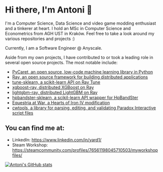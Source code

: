 # Hi there, I'm Antoni 👋

I'm a Computer Science, Data Science and video game modding enthusiast and a tinkerer at heart. I hold an MSc in Computer Science and Econometrics from AGH UST in Kraków. Feel free to take a look around my various repositories and projects :)

Currently, I am a Software Engineer @ Anyscale.

Aside from my own projects, I have contributed to or took a leading role in several open source projects. The most notable include:

* [PyCaret, an open source, low-code machine learning library in Python](https://github.com/pycaret/pycaret)
* [Ray, an open source framework for building distributed applications](https://github.com/ray-project/ray)
* [tune-sklearn, a scikit-learn API on Ray Tune](https://github.com/ray-project/tune-sklearn)
* [xgboost-ray, distributed XGBoost on Ray](https://github.com/ray-project/xgboost_ray)
* [lightgbm-ray, distributed LightGBM on Ray](https://github.com/ray-project/lightgbm_ray)
* [hpbandster-sklearn, a scikit-learn API wrapper for HpBandSter](https://github.com/Yard1/hpbandster-sklearn)
* [Equestria at War, a Hearts of Iron IV modification](https://github.com/EaW-Team/equestria_dev)
* [cwtools, a library for parsing, editing, and validating Paradox Interactive script files](https://github.com/cwtools/)

## You can find me at:
 
* LinkedIn: https://www.linkedin.com/in/yard1/
* Steam Workshop: https://steamcommunity.com/profiles/76561198045710503/myworkshopfiles/

[![Antoni's GitHub stats](https://github-readme-stats.vercel.app/api?username=Yard1)](https://github.com/anuraghazra/github-readme-stats)

